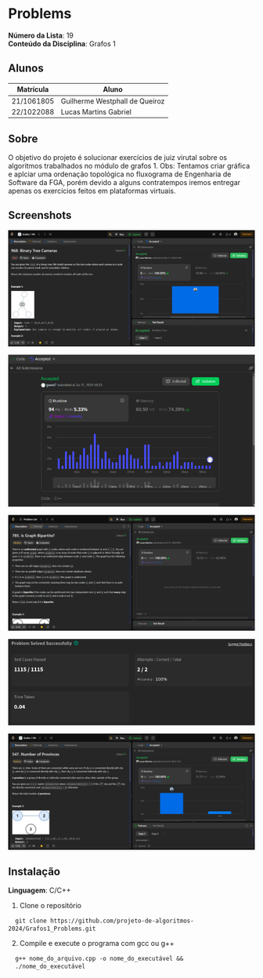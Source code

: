 # Problems

**Número da Lista**: 19<br>
**Conteúdo da Disciplina**: Grafos 1<br>

## Alunos
|Matrícula | Aluno |
| -- | -- |
| 21/1061805  |  Guilherme Westphall de Queiroz |
| 22/1022088  |  Lucas Martins Gabriel |

## Sobre 
O objetivo do projeto é solucionar exercícios de juiz virutal sobre os algoritmos trabalhados no módulo de grafos 1.
Obs: Tentamos criar gráfica e aplciar uma ordenação topológica no fluxograma de Engenharia de Software da FGA, porém devido a alguns contratempos iremos entregar apenas os exercícios feitos em plataformas virtuais. 

## Screenshots

![print 1](./problems/binaryTreeCameras/submission.png)

![print 2](./problems/buildMatrix/submission.png)

![print 3](./problems/IsGraphBipartite/submission.png)

![print 4](./problems/levelOfNodes/submission.png)

![print 5](./problems/NumberOfProvinces/submission.png)


## Instalação 

**Linguagem**: C/C++<br>

 1. Clone o repositório
``` 
  git clone https://github.com/projeto-de-algoritmos-2024/Grafos1_Problems.git
```

2. Compile e execute o programa com gcc ou g++
```
  g++ nome_do_arquivo.cpp -o nome_do_executável && 
  ./nome_do_executável
```
